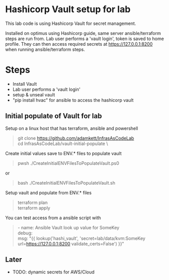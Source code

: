 # Hashicorp Vault setup for lab

This lab code is using Hashicorp Vault for secret management.

Installed on optimus using Hashicorp guide, same server ansible/terraform
steps are run from. Lab user performs a 'vault login', token is saved
to home profile. They can then access required secrets at https://127.0.0.1:8200
when running ansible/terraform steps.

# Steps  

- Install Vault
- Lab user performs a 'vault login'
- setup & unseal vault
- "pip install hvac" for ansible to access the hashicorp vault

## Initial populate of Vault for lab

Setup on a linux host that has terraform, ansible and powershell

> git clone https://github.com/adamkett/InfrasAsCodeLab \
> cd InfrasAsCodeLab/vault-initial-populate \

Create initial values save to ENV.* files to populate vault 
> pwsh ./CreateInitialENVFilesToPopulateVault.ps0

or

> bash ./CreateInitialENVFilesToPopulateVault.sh

Setup vault and populate from ENV.* files
> terraform plan \
> terraform apply 

You can test access from a ansible script with

> \- name: Ansible Vault look up value for SomeKey\
>    debug:\
>      msg: "{{ lookup('hashi_vault', 'secret=lab/data/kvm:SomeKey url=https://127.0.0.1:8200 validate_certs=False') }}"

## Later
- TODO: dynamic secrets for AWS/Cloud 